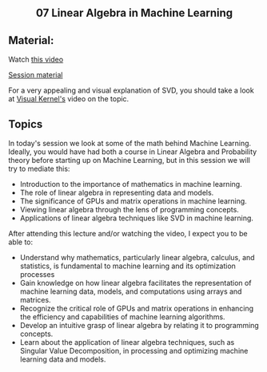 <h2 align="center">07 Linear Algebra in Machine Learning</h2>

## Material:

Watch [this video](https://youtu.be/uZeDTwWcnuY?si=d5yqsNEMoHye6_Td)

[Session material](https://viaucdk-my.sharepoint.com/:f:/g/personal/rib_viauc_dk/Eolrpr8ojlJJhx2RVFDnCZoBPeVfuvNfYu6Y6jRn_q2vkg?e=FPpdkV)

For a very appealing and visual explanation of SVD, you should take a look at [Visual Kernel's](https://www.youtube.com/watch?v=vSczTbgc8Rc&list=PLWhu9osGd2dB9uMG5gKBARmk73oHUUQZS&index=4) video on the topic.


## Topics
In today's session we look at some of the math behind Machine Learning. Ideally, you would have had both a course in Linear Algebra and Probability theory before starting up on Machine Learning, but in this session we will try to mediate this:

- Introduction to the importance of mathematics in machine learning.
- The role of linear algebra in representing data and models.
- The significance of GPUs and matrix operations in machine learning.
- Viewing linear algebra through the lens of programming concepts.
- Applications of linear algebra techniques like SVD in machine learning.

After attending this lecture and/or watching the video, I expect you to be able to:
- Understand why mathematics, particularly linear algebra, calculus, and statistics, is fundamental to machine learning and its optimization processes
- Gain knowledge on how linear algebra facilitates the representation of machine learning data, models, and computations using arrays and matrices.
- Recognize the critical role of GPUs and matrix operations in enhancing the efficiency and capabilities of machine learning algorithms.
- Develop an intuitive grasp of linear algebra by relating it to programming concepts.
- Learn about the application of linear algebra techniques, such as Singular Value Decomposition, in processing and optimizing machine learning data and models.